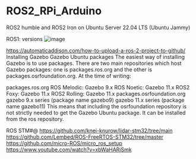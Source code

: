 # ROS2_RPi_Arduino
ROS2 humble and ROS2 Iron on Ubuntu Server 22.04 LTS (Ubuntu Jammy)

ROS1: versions
![image](https://github.com/saidijongo/ROS2_RPi_Ubuntu22_04LTS/assets/31678025/c51d6a8d-7bd5-4ece-b103-ad0e70af125b)

https://automaticaddison.com/how-to-upload-a-ros-2-project-to-github/
Installing Gazebo
Gazebo Ubuntu packages
The easiest way of installing Gazebo is to use packages. There are two main repositories which host Gazebo packages: one is packages.ros.org and the other is packages.osrfoundation.org. At the time of writing:

packages.ros.org
ROS Melodic: Gazebo 9.x
ROS Noetic: Gazebo 11.x
ROS2 Foxy: Gazebo 11.x
ROS2 Rolling: Gazebo 11.x
packages.osrfoundation.org
gazebo 9.x series (package name gazebo9)
gazebo 11.x series (package name gazebo11)
This means that including the osrfoundation repository is not strictly needed to get the Gazebo Ubuntu package. It can be installed from the ros repository.


ROS STM#@
https://github.com/knei-knurow/lidar-stm32/tree/main
https://github.com/Lembed/ROS-FreeRTOS-STM32/tree/master
https://github.com/micro-ROS/micro_ros_setup
https://www.youtube.com/watch?v=xbWaHARjSmk


